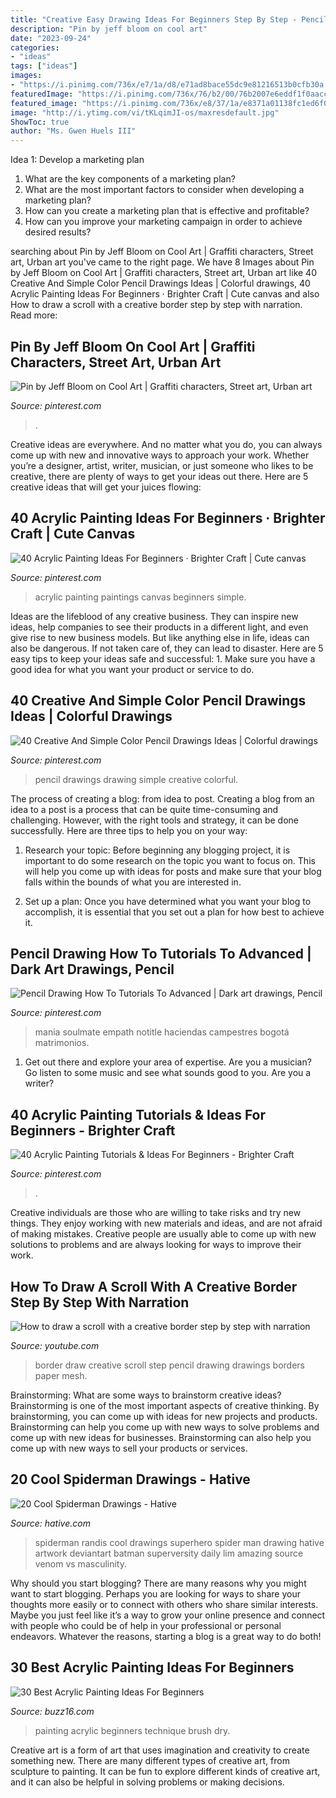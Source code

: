 ```yaml
---
title: "Creative Easy Drawing Ideas For Beginners Step By Step - Pencil Drawing How To Tutorials To Advanced"
description: "Pin by jeff bloom on cool art"
date: "2023-09-24"
categories:
- "ideas"
tags: ["ideas"]
images:
- "https://i.pinimg.com/736x/e7/1a/d8/e71ad8bace55dc9e81216513b0cfb30a.jpg"
featuredImage: "https://i.pinimg.com/736x/76/b2/00/76b2007e6eddf1f0aacc2ba2e33bc4b1.jpg"
featured_image: "https://i.pinimg.com/736x/e8/37/1a/e8371a01138fc1ed6f09758f08b937b5.jpg"
image: "http://i.ytimg.com/vi/tKLqimJI-os/maxresdefault.jpg"
ShowToc: true
author: "Ms. Gwen Huels III"
---
```



Idea 1: Develop a marketing plan
1. What are the key components of a marketing plan? 
2. What are the most important factors to consider when developing a marketing plan? 
3. How can you create a marketing plan that is effective and profitable? 
4. How can you improve your marketing campaign in order to achieve desired results?

	

		
searching about Pin by Jeff Bloom on Cool Art | Graffiti characters, Street art, Urban art you've came to the right page. We have 8 Images about Pin by Jeff Bloom on Cool Art | Graffiti characters, Street art, Urban art like 40 Creative And Simple Color Pencil Drawings Ideas | Colorful drawings, 40 Acrylic Painting Ideas For Beginners · Brighter Craft | Cute canvas and also How to draw a scroll with a creative border step by step with narration. Read more:
		
    
## Pin By Jeff Bloom On Cool Art | Graffiti Characters, Street Art, Urban Art

<img loading=lazy src="https://i.pinimg.com/736x/e8/37/1a/e8371a01138fc1ed6f09758f08b937b5.jpg" onerror="this.onerror=null;this.src='https://tse2.mm.bing.net/th?id=OIP.6ewE9nGu2r1v-ei_Hl17gwHaNL&amp;pid=15.1';" alt="Pin by Jeff Bloom on Cool Art | Graffiti characters, Street art, Urban art">

_Source: pinterest.com_

>. 

	

Creative ideas are everywhere. And no matter what you do, you can always come up with new and innovative ways to approach your work. Whether you’re a designer, artist, writer, musician, or just someone who likes to be creative, there are plenty of ways to get your ideas out there. Here are 5 creative ideas that will get your juices flowing: 

    
## 40 Acrylic Painting Ideas For Beginners · Brighter Craft | Cute Canvas

<img loading=lazy src="https://i.pinimg.com/736x/e7/1a/d8/e71ad8bace55dc9e81216513b0cfb30a.jpg" onerror="this.onerror=null;this.src='https://tse1.mm.bing.net/th?id=OIP.Uzb8BDTeB4eGDTmEQ46MTAHaKw&amp;pid=15.1';" alt="40 Acrylic Painting Ideas For Beginners · Brighter Craft | Cute canvas">

_Source: pinterest.com_

>acrylic painting paintings canvas beginners simple. 

	

Ideas are the lifeblood of any creative business. They can inspire new ideas, help companies to see their products in a different light, and even give rise to new business models. But like anything else in life, ideas can also be dangerous. If not taken care of, they can lead to disaster. Here are 5 easy tips to keep your ideas safe and successful: 1. Make sure you have a good idea for what you want your product or service to do.

    
## 40 Creative And Simple Color Pencil Drawings Ideas | Colorful Drawings

<img loading=lazy src="https://i.pinimg.com/736x/96/47/e2/9647e298aca919516f80f5c6f757b10b.jpg" onerror="this.onerror=null;this.src='https://tse1.mm.bing.net/th?id=OIP.JAb3-2MsEjgzCfVWXiLgsAHaJ4&amp;pid=15.1';" alt="40 Creative And Simple Color Pencil Drawings Ideas | Colorful drawings">

_Source: pinterest.com_

>pencil drawings drawing simple creative colorful. 

	

The process of creating a blog: from idea to post.
Creating a blog from an idea to a post is a process that can be quite time-consuming and challenging. However, with the right tools and strategy, it can be done successfully. Here are three tips to help you on your way: 
1. Research your topic: Before beginning any blogging project, it is important to do some research on the topic you want to focus on. This will help you come up with ideas for posts and make sure that your blog falls within the bounds of what you are interested in. 

2. Set up a plan: Once you have determined what you want your blog to accomplish, it is essential that you set out a plan for how best to achieve it.

    
## Pencil Drawing How To Tutorials To Advanced | Dark Art Drawings, Pencil

<img loading=lazy src="https://i.pinimg.com/736x/e1/24/08/e1240867995b6b6ad9617618f376042f.jpg" onerror="this.onerror=null;this.src='https://tse4.mm.bing.net/th?id=OIP.-ADH9GDV7Y-drhsSm6tkXwHaM9&amp;pid=15.1';" alt="Pencil Drawing How To Tutorials To Advanced | Dark art drawings, Pencil">

_Source: pinterest.com_

>mania soulmate empath notitle haciendas campestres bogotá matrimonios. 

	

1. Get out there and explore your area of expertise. Are you a musician? Go listen to some music and see what sounds good to you. Are you a writer?

    
## 40 Acrylic Painting Tutorials &amp; Ideas For Beginners - Brighter Craft

<img loading=lazy src="https://i.pinimg.com/736x/76/b2/00/76b2007e6eddf1f0aacc2ba2e33bc4b1.jpg" onerror="this.onerror=null;this.src='https://tse1.mm.bing.net/th?id=OIP.ssX5Q6pHrR_8Wh2akYhbwgHaJ3&amp;pid=15.1';" alt="40 Acrylic Painting Tutorials &amp; Ideas For Beginners - Brighter Craft">

_Source: pinterest.com_

>. 

	

Creative individuals are those who are willing to take risks and try new things. They enjoy working with new materials and ideas, and are not afraid of making mistakes. Creative people are usually able to come up with new solutions to problems and are always looking for ways to improve their work.

    
## How To Draw A Scroll With A Creative Border Step By Step With Narration

<img loading=lazy src="http://i.ytimg.com/vi/tKLqimJI-os/maxresdefault.jpg" onerror="this.onerror=null;this.src='https://tse2.mm.bing.net/th?id=OIP.l1KR0WJVq6suCe7uhlmYIQHaEK&amp;pid=15.1';" alt="How to draw a scroll with a creative border step by step with narration">

_Source: youtube.com_

>border draw creative scroll step pencil drawing drawings borders paper mesh. 

	

Brainstorming: What are some ways to brainstorm creative ideas?
Brainstorming is one of the most important aspects of creative thinking. By brainstorming, you can come up with ideas for new projects and products. Brainstorming can help you come up with new ways to solve problems and come up with new ideas for businesses. Brainstorming can also help you come up with new ways to sell your products or services.

    
## 20 Cool Spiderman Drawings - Hative

<img loading=lazy src="https://hative.com/wp-content/uploads/2014/07/spiderman-drawings/15-spiderman-drawings.jpg" onerror="this.onerror=null;this.src='https://tse2.mm.bing.net/th?id=OIP.T1VaZ5RqE1n-VBA_-6fhJwHaJv&amp;pid=15.1';" alt="20 Cool Spiderman Drawings - Hative">

_Source: hative.com_

>spiderman randis cool drawings superhero spider man drawing hative artwork deviantart batman superversity daily lim amazing source venom vs masculinity. 

	

Why should you start blogging?
There are many reasons why you might want to start blogging. Perhaps you are looking for ways to share your thoughts more easily or to connect with others who share similar interests. Maybe you just feel like it’s a way to grow your online presence and connect with people who could be of help in your professional or personal endeavors. Whatever the reasons, starting a blog is a great way to do both!

    
## 30 Best Acrylic Painting Ideas For Beginners

<img loading=lazy src="http://buzz16.com/wp-content/uploads/2016/06/30-Best-acrylic-painting-ideas-For-Beginners-6.jpg" onerror="this.onerror=null;this.src='https://tse2.mm.bing.net/th?id=OIP.2xNiqjRnckJrs62vgTSCMgHaJ3&amp;pid=15.1';" alt="30 Best Acrylic Painting Ideas For Beginners">

_Source: buzz16.com_

>painting acrylic beginners technique brush dry. 

	

Creative art is a form of art that uses imagination and creativity to create something new. There are many different types of creative art, from sculpture to painting. It can be fun to explore different kinds of creative art, and it can also be helpful in solving problems or making decisions.

